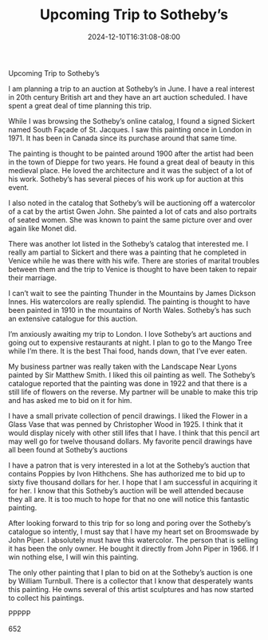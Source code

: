 ﻿---
title: "Upcoming Trip to Sotheby’s"
date: 2024-12-10T16:31:08-08:00
description: "Art Auctions Tips for Web Success"
featured_image: "/images/Art Auctions.jpg"
tags: ["Art Auctions"]
---

Upcoming Trip to Sotheby’s

I am planning a trip to an auction at Sotheby’s in June.  I have a real interest in 20th century British art and they have an art auction scheduled.  I have spent a great deal of time planning this trip.

While I was browsing the Sotheby’s online catalog, I found a signed Sickert named South Façade of St. Jacques.  I saw this painting once in London in 1971.  It has been in Canada since its purchase around that same time.

The painting is thought to be painted around 1900 after the artist had been in the town of Dieppe for two years.  He found a great deal of beauty in this medieval place.  He loved the architecture and it was the subject of a lot of his work.  Sotheby’s has several pieces of his work up for auction at this event.

I also noted in the catalog that Sotheby’s will be auctioning off a watercolor of a cat by the artist Gwen John.  She painted a lot of cats and also portraits of seated women.  She was known to paint the same picture over and over again like Monet did.

There was another lot listed in the Sotheby’s catalog that interested me.  I really am partial to Sickert and there was a painting that he completed in Venice while he was there with his wife.  There are stories of marital troubles between them and the trip to Venice is thought to have been taken to repair their marriage.

I can’t wait to see the painting Thunder in the Mountains by James Dickson Innes.  His watercolors are really splendid.  The painting is thought to have been painted in 1910 in the mountains of North Wales.  Sotheby’s has such an extensive catalogue for this auction.

I’m anxiously awaiting my trip to London.  I love Sotheby’s art auctions and going out to expensive restaurants at night.  I plan to go to the Mango Tree while I’m there.  It is the best Thai food, hands down, that I’ve ever eaten.

My business partner was really taken with the Landscape Near Lyons painted by Sir Matthew Smith.  I liked this oil painting as well.  The Sotheby’s catalogue reported that the painting was done in 1922 and that there is a still life of flowers on the reverse.  My partner will be unable to make this trip and has asked me to bid on it for him.

I have a small private collection of pencil drawings.  I liked the Flower in a Glass Vase that was penned by Christopher Wood in 1925.  I think that it would display nicely with other still lifes that I have.  I think that this pencil art may well go for twelve thousand dollars.  My favorite pencil drawings have all been found at Sotheby’s auctions

I have a patron that is very interested in a lot at the Sotheby’s auction that contains Poppies by Ivon Hithchens.  She has authorized me to bid up to sixty five thousand dollars for her.  I hope that I am successful in acquiring it for her.  I know that this Sotheby’s auction will be well attended because they all are.  It is too much to hope for that no one will notice this fantastic painting.

After looking forward to this trip for so long and poring over the Sotheby’s catalogue so intently, I must say that I have my heart set on Broomswade by John Piper.  I absolutely must have this watercolor.  The person that is selling it has been the only owner.  He bought it directly from John Piper in 1966.  If I win nothing else, I will win this painting.

The only other painting that I plan to bid on at the Sotheby’s auction is one by William Turnbull.  There is a collector that I know that desperately wants this painting.  He owns several of this artist sculptures and has now started to collect his paintings.

PPPPP

652

